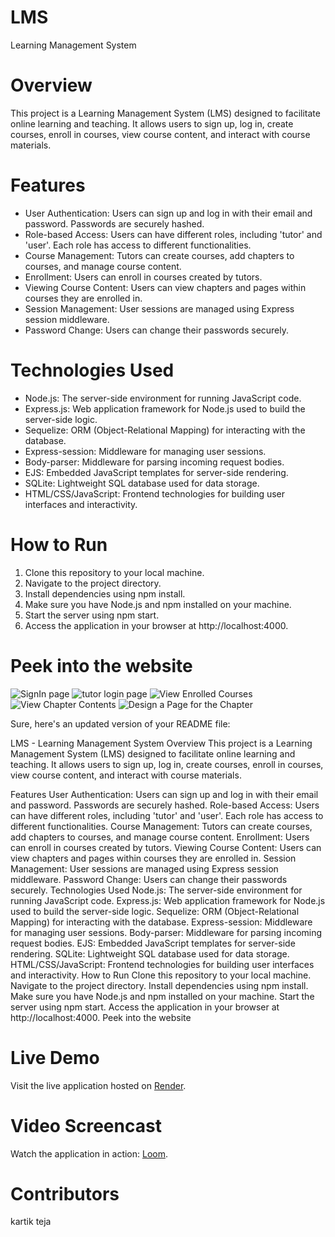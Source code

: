 # LMS
Learning Management System

# Overview
This project is a Learning Management System (LMS) designed to facilitate online learning and teaching. It allows users to sign up, log in, create courses, enroll in courses, view course content, and interact with course materials.

# Features
- User Authentication: Users can sign up and log in with their email and password. Passwords are securely hashed.
- Role-based Access: Users can have different roles, including 'tutor' and 'user'. Each role has access to different functionalities.
- Course Management: Tutors can create courses, add chapters to courses, and manage course content.
- Enrollment: Users can enroll in courses created by tutors.
- Viewing Course Content: Users can view chapters and pages within courses they are enrolled in.
- Session Management: User sessions are managed using Express session middleware.
- Password Change: Users can change their passwords securely.

# Technologies Used
- Node.js: The server-side environment for running JavaScript code.
- Express.js: Web application framework for Node.js used to build the server-side logic.
- Sequelize: ORM (Object-Relational Mapping) for interacting with the database.
- Express-session: Middleware for managing user sessions.
- Body-parser: Middleware for parsing incoming request bodies.
- EJS: Embedded JavaScript templates for server-side rendering.
- SQLite: Lightweight SQL database used for data storage.
- HTML/CSS/JavaScript: Frontend technologies for building user interfaces and interactivity.

# How to Run
1. Clone this repository to your local machine.
2. Navigate to the project directory.
3. Install dependencies using npm install.
4. Make sure you have Node.js and npm installed on your machine.
5. Start the server using npm start.
6. Access the application in your browser at http://localhost:4000.

# Peek into the website
![SignIn page](https://github.com/kartik-teja/LMS/assets/139695518/07ef39b7-7274-40e7-9c00-34e5c9abed7e)
![tutor login page](https://github.com/kartik-teja/LMS/assets/139695518/00e5da97-3ebf-403c-808c-2b27c6c99ae1)
![View Enrolled Courses](https://github.com/kartik-teja/LMS/assets/139695518/c116bab9-4150-4202-95c6-36575e12bb49)
![View Chapter Contents](https://github.com/kartik-teja/LMS/assets/139695518/4784c947-2cf7-4ef0-83b7-b37d67624293)
![Design a Page for the Chapter](https://github.com/kartik-teja/LMS/assets/139695518/fa286fbb-2bee-40d6-9e44-c5f8331d6917)


Sure, here's an updated version of your README file:

LMS - Learning Management System
Overview
This project is a Learning Management System (LMS) designed to facilitate online learning and teaching. It allows users to sign up, log in, create courses, enroll in courses, view course content, and interact with course materials.

Features
User Authentication: Users can sign up and log in with their email and password. Passwords are securely hashed.
Role-based Access: Users can have different roles, including 'tutor' and 'user'. Each role has access to different functionalities.
Course Management: Tutors can create courses, add chapters to courses, and manage course content.
Enrollment: Users can enroll in courses created by tutors.
Viewing Course Content: Users can view chapters and pages within courses they are enrolled in.
Session Management: User sessions are managed using Express session middleware.
Password Change: Users can change their passwords securely.
Technologies Used
Node.js: The server-side environment for running JavaScript code.
Express.js: Web application framework for Node.js used to build the server-side logic.
Sequelize: ORM (Object-Relational Mapping) for interacting with the database.
Express-session: Middleware for managing user sessions.
Body-parser: Middleware for parsing incoming request bodies.
EJS: Embedded JavaScript templates for server-side rendering.
SQLite: Lightweight SQL database used for data storage.
HTML/CSS/JavaScript: Frontend technologies for building user interfaces and interactivity.
How to Run
Clone this repository to your local machine.
Navigate to the project directory.
Install dependencies using npm install.
Make sure you have Node.js and npm installed on your machine.
Start the server using npm start.
Access the application in your browser at http://localhost:4000.
Peek into the website

# Live Demo
Visit the live application hosted on [Render](https://nextstep.onrender.com).

# Video Screencast
Watch the application in action: [Loom](https://www.loom.com/share/0085d0ef1f52438b968e8074d40f3e19?sid=7339d3ee-0e1c-4cb1-90cb-5dae81e00eba).

# Contributors
kartik teja
